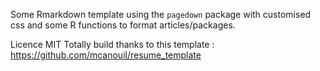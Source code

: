 Some Rmarkdown template using the `pagedown` package with customised css and some R functions to format articles/packages.

Licence MIT
Totally build thanks to this template : https://github.com/mcanouil/resume_template
